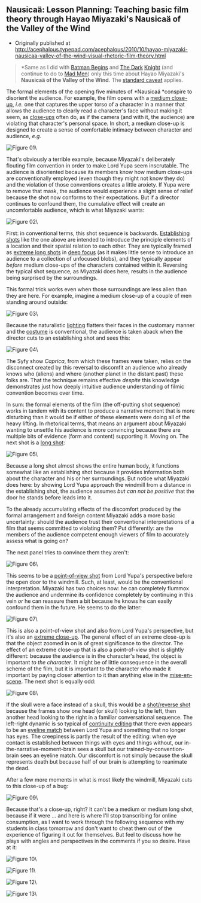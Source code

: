 ## Nausicaä: Lesson Planning: Teaching basic film theory through Hayao Miyazaki's Nausicaä of the Valley of the Wind

 * Originally published at http://acephalous.typepad.com/acephalous/2010/10/hayao-miyazaki-nausicaa-valley-of-the-wind-visual-rhetoric-film-theory.html

> *Same as I did with [Batman Begins](http://acephalous.typepad.com/acephalous/2009/02/batman-begins-works-because-christopher-nolan-decided-to-spend-the-first-hour-and-twenty-minutes-denying-the-audience-what-it.html) and [The Dark](http://acephalous.typepad.com/acephalous/2009/01/dark-knight-scene-analysis.html) [Knight](http://acephalous.typepad.com/acephalous/2009/02/little-bit-more-on-teaching-the-dark-knight.html) (and continue to do to [Mad Men](http://acephalous.typepad.com/acephalous/mad-men/)) only this time about Hayao Miyazaki's **Nausicaä of the Valley of the Wind**.  The [standard caveat](http://acephalous.typepad.com/acephalous/2010/08/creating-critical-distance-or-on-teaching-avatar-the-last-airbender.html) applies.

The formal elements of the opening five minutes of *Nausicaä *conspire to disorient the audience.  For example, the film opens with a [medium close-up](http://classes.yale.edu/film-analysis/htmfiles/cinematography.htm#48047), *i.e.* one that captures the upper torso of a character in a manner that allows the audience to clearly read a character's face without making it seem, as [close-ups](http://classes.yale.edu/film-analysis/htmfiles/cinematography.htm#48048) often do, as if the camera (and with it, the audience) are violating that character's personal space.  In short, a medium close-up is designed to create a sense of comfortable intimacy between character and audience, *e.g.*

![Figure 01](images/film/nausicaa/01.jpg)\

That's obviously a terrible example, because Miyazaki's deliberately flouting film convention in order to make Lord Yupa seem inscrutable.  The audience is disoriented because its members know how medium close-ups are conventionally employed (even though they might not know they do) and the violation of those conventions creates a little anxiety.  If Yupa were to remove that mask, the audience would experience a slight sense of relief because the shot now conforms to their expectations.  But if a director continues to confound them, the cumulative effect will create an uncomfortable audience, which is what Miyazaki wants:

![Figure 02](images/film/nausicaa/02.jpg)\

First: in conventional terms, this shot sequence is backwards.  [Establishing shots](http://classes.yale.edu/film-analysis/htmfiles/editing.htm#51530) like the one above are intended to introduce the principle elements of a location and their spatial relation to each other.  They are typically framed as [extreme long shots](http://classes.yale.edu/film-analysis/htmfiles/cinematography.htm#48035) in [deep focus](http://classes.yale.edu/film-analysis/htmfiles/cinematography.htm#38561) (as it makes little sense to introduce an audience to a collection of unfocused blobs), and they typically appear *before* medium close-ups of the characters contained within it.  Reversing the typical shot sequence, as Miyazaki does here, results in the audience being surprised by the surroundings.  

This formal trick works even when those surroundings are less alien than they are here.  For example, imagine a medium close-up of a couple of men standing around outside:

![Figure 03](images/film/nausicaa/03.jpg)\

Because the naturalistic [lighting](http://classes.yale.edu/film-analysis/htmfiles/mise-en-scene.htm#140452) flatters their faces in the customary manner and the [costume](http://classes.yale.edu/film-analysis/htmfiles/mise-en-scene.htm#63065) is conventional, the audience is taken aback when the director cuts to an establishing shot and sees this:

![Figure 04](images/film/nausicaa/04.jpg)\

The Syfy show *Caprica*, from which these frames were taken, relies on the disconnect created by this reversal to discomfit an audience who already knows who (aliens) and where (another planet in the distant past) these folks are.  That the technique remains effective *despite* this knowledge demonstrates just how deeply intuitive audience understanding of filmic convention becomes over time.  

In sum: the formal elements of the film (the off-putting shot sequence) works in tandem with its content to produce a narrative moment that is more disturbing than it would be if either of these elements were doing all of the heavy lifting.  In rhetorical terms, that means an argument about Miyazaki wanting to unsettle his audience is more convincing because there are multiple bits of evidence (form and content) supporting it.  Moving on.  The next shot is a [long shot](http://classes.yale.edu/film-analysis/htmfiles/cinematography.htm#48039):

![Figure 05](images/film/nausicaa/05.jpg)\

Because a long shot almost shows the entire human body, it functions somewhat like an establishing shot because it provides information both about the character and his or her surroundings.  But notice what Miyazaki does here: by showing Lord Yupa approach the windmill from a distance in the establishing shot, the audience assumes *but can not be positive* that the door he stands before leads into it.  

To the already accumulating effects of the discomfort produced by the formal arrangement and foreign content Miyazaki adds a more basic uncertainty: should the audience trust their conventional interpretations of a film that seems committed to violating them?  Put differently: are the members of the audience competent enough viewers of film to accurately assess what is going on?  

The next panel tries to convince them they aren't:

![Figure 06](images/film/nausicaa/06.jpg)\

This seems to be a [point-of-view shot](http://classes.yale.edu/film-analysis/htmfiles/cinematography.htm#48019) from Lord Yupa's perspective before the open door to the windmill.  Such, at least, would be the conventional interpretation.  Miyazaki has two choices now: he can completely flummox the audience and undermine its confidence completely by continuing in this vein *or* he can reassure them a bit because he knows he can easily confound them in the future.  He seems to do the latter:

![Figure 07](images/film/nausicaa/07.jpg)\

This is also a point-of-view shot and also from Lord Yupa's perspective, but it's also an [extreme close-up](http://classes.yale.edu/film-analysis/htmfiles/cinematography.htm#48049).  The general effect of an extreme close-up is that the object zoomed in on is of great significance to the director.  The effect of an extreme close-up that is also a point-of-view shot is slightly different: because the audience is in the character's head, the object is important *to the character*.  It might be of little consequence in the overall scheme of the film, but it is important to the character who made it important by paying closer attention to it than anything else in the [mise-en-scene](http://classes.yale.edu/film-analysis/htmfiles/basic-terms.htm#16992).
The next shot is equally odd:

![Figure 08](images/film/nausicaa/08.jpg)\

If the skull were a face instead of a skull, this would be a [shot/reverse shot](http://classes.yale.edu/film-analysis/htmfiles/editing.htm#51531) because the frames show one head (or skull) looking to the left, then another head looking to the right in a familiar conversational sequence.  The left-right dynamic is so typical of [continuity editing](http://classes.yale.edu/film-analysis/htmfiles/editing.htm#22186) that there even appears to be an [eyeline match](http://classes.yale.edu/film-analysis/htmfiles/editing.htm#98485) between Lord Yupa and something that no longer has eyes.  The creepiness is partly the result of the editing: when eye contact is established between things with eyes and things without, our in-the-narrative-moment-brain sees a skull but our trained-by-convention-brain sees an eyeline match.  Our discomfort is not simply because the skull represents death but because half of our brain is attempting to reanimate the dead.

After a few more moments in what is most likely the windmill, Miyazaki cuts to this close-up of a bug:

![Figure 09](images/film/nausicaa/09.jpg)\

Because that's a close-up, right?  It can't be a medium or medium long shot, because if it were ... and here is where I'll stop transcribing for online consumption, as I want to work through the following sequence with my students in class tomorrow and don't want to cheat them out of the experience of figuring it out for themselves.  But feel to discuss how he plays with angles and perspectives in the comments if you so desire.  Have at it:

![Figure 10](images/film/nausicaa/10.jpg)\

![Figure 11](images/film/nausicaa/11.jpg)\

![Figure 12](images/film/nausicaa/12.jpg)\

![Figure 13](images/film/nausicaa/13.jpg)\
